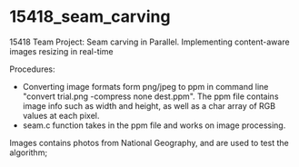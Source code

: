 # 15418_seam_carving
15418 Team Project: Seam carving in Parallel. Implementing content-aware images resizing in real-time

Procedures:
- Converting image formats form png/jpeg to ppm in command line "convert trial.png -compress none dest.ppm". The ppm file contains image info such as width and height, as well as a char array of RGB values at each pixel.
- seam.c function takes in the ppm file and works on image processing.

Images contains photos from National Geography, and are used to test the algorithm;

